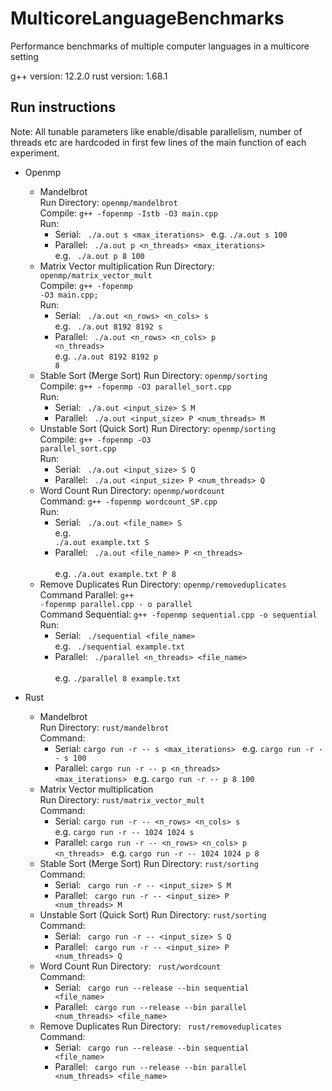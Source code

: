 # MulticoreLanguageBenchmarks
Performance benchmarks of multiple computer languages in a multicore setting

g++ version: 12.2.0
rust version: 1.68.1

## Run instructions
Note: All tunable parameters like enable/disable parallelism, number of threads etc are hardcoded in first few lines of the main function of each experiment.
- Openmp
  - Mandelbrot </br>
    Run Directory: <code>openmp/mandelbrot</code> </br>
    Compile: <code>g++ -fopenmp -Istb -O3 main.cpp </code> </br>
    Run:
    - Serial: <code> ./a.out s <max_iterations> </code>
      e.g. <code>./a.out s 100</code>
    - Parallel: <code> ./a.out p <n_threads> <max_iterations> </code>
      e.g. <code> ./a.out p 8 100 </code>
  - Matrix Vector multiplication
    Run Directory: <code>openmp/matrix_vector_mult</code> </br>
    Compile: <code>g++ -fopenmp -O3 main.cpp; </code> </br>
    Run: 
    - Serial: <code> ./a.out <n_rows> <n_cols> s </code> </br>
      e.g. <code> ./a.out 8192 8192 s </code>
    - Parallel: <code> ./a.out <n_rows> <n_cols> p <n_threads> </code> </br>
      e.g. <code>./a.out 8192 8192 p 8</code>
  - Stable Sort (Merge Sort)
    Run Directory: <code>openmp/sorting</code> </br>
    Compile: <code>g++ -fopenmp -O3 parallel_sort.cpp </code> </br>
    Run:
    - Serial: <code> ./a.out <input_size> S M </code>
    - Parallel: <code> ./a.out <input_size> P <num_threads> M </code>
  - Unstable Sort (Quick Sort) 
    Run Directory: <code>openmp/sorting</code> </br>
    Compile: <code>g++ -fopenmp -O3 parallel_sort.cpp </code> </br>
    Run:
      - Serial: <code> ./a.out <input_size> S Q </code>
      - Parallel: <code> ./a.out <input_size> P <num_threads> Q </code>
  - Word Count
    Run Directory: <code>openmp/wordcount</code> </br>
    Command: <code>g++ -fopenmp wordcount_SP.cpp </code> </br>
    Run: 
    - Serial: <code> ./a.out <file_name> S </code> </br>
      e.g. <code> ./a.out example.txt S </code>
    - Parallel: <code> ./a.out <file_name> P <n_threads> </code> </br>
      e.g. <code>./a.out example.txt P 8</code>
  - Remove Duplicates
    Run Directory: <code>openmp/removeduplicates</code> </br>
    Command Parallel: <code>g++ -fopenmp parallel.cpp - o parallel </code> </br>
    Command Sequential: <code>g++ -fopenmp sequential.cpp -o sequential </code> </br>
    Run: 
    - Serial: <code> ./sequential <file_name> </code> </br>
      e.g. <code> ./sequential example.txt </code>
    - Parallel: <code> ./parallel <n_threads> <file_name> </code> </br>
      e.g. <code>./parallel 8 example.txt </code>
    
- Rust
  - Mandelbrot </br>
    Run Directory: <code>rust/mandelbrot</code> </br>
    Command: 
    - Serial: <code>cargo run -r -- s <max_iterations> </code>
      e.g. <code>cargo run -r -- s 100 </code>
    - Parallel: <code>cargo run -r -- p <n_threads> <max_iterations> </code>
      e.g. <code>cargo run -r -- p 8 100 </code>
  - Matrix Vector multiplication </br>
    Run Directory: <code>rust/matrix_vector_mult</code> </br>
    Command:
    - Serial: <code>cargo run -r -- <n_rows> <n_cols> s </code>
    e.g. <code>cargo run -r -- 1024 1024 s </code>
    - Parallel: <code>cargo run -r -- <n_rows> <n_cols> p <n_threads> </code>
      e.g. <code>cargo run -r -- 1024 1024 p 8 </code>
  - Stable Sort (Merge Sort)
    Run Directory: <code>rust/sorting</code> </br>
    Command:
    - Serial: <code> cargo run -r -- <input_size> S M </code>
    - Parallel: <code> cargo run -r -- <input_size> P <num_threads> M </code>
  - Unstable Sort (Quick Sort)
    Run Directory: <code>rust/sorting</code> </br>
    Command:
    - Serial: <code> cargo run -r -- <input_size> S Q </code>
    - Parallel: <code> cargo run -r -- <input_size> P <num_threads> Q </code>
  - Word Count 
    Run Directory: <code> rust/wordcount</code> </br>
    Command:
    - Serial: <code> cargo run --release --bin sequential <file_name> </code>
    - Parallel: <code> cargo run --release --bin parallel <num_threads> <file_name> </code> 
  - Remove Duplicates 
    Run Directory: <code> rust/removeduplicates</code> </br>
    Command:
    - Serial: <code> cargo run --release --bin sequential <file_name> </code>
    - Parallel: <code> cargo run --release --bin parallel <num_threads> <file_name> </code> 

